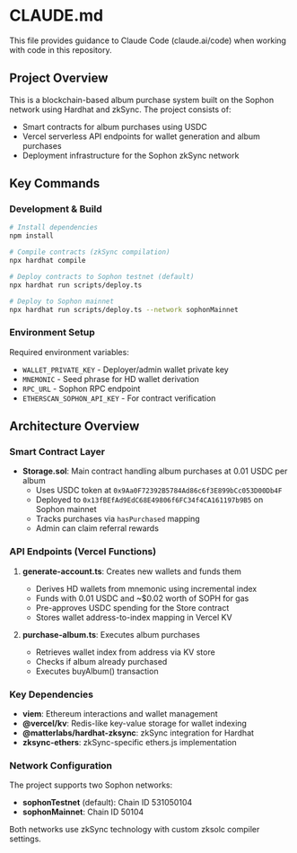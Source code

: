 # CLAUDE.md

This file provides guidance to Claude Code (claude.ai/code) when working with code in this repository.

## Project Overview

This is a blockchain-based album purchase system built on the Sophon network using Hardhat and zkSync. The project consists of:
- Smart contracts for album purchases using USDC
- Vercel serverless API endpoints for wallet generation and album purchases
- Deployment infrastructure for the Sophon zkSync network

## Key Commands

### Development & Build
```bash
# Install dependencies
npm install

# Compile contracts (zkSync compilation)
npx hardhat compile

# Deploy contracts to Sophon testnet (default)
npx hardhat run scripts/deploy.ts

# Deploy to Sophon mainnet
npx hardhat run scripts/deploy.ts --network sophonMainnet
```

### Environment Setup
Required environment variables:
- `WALLET_PRIVATE_KEY` - Deployer/admin wallet private key
- `MNEMONIC` - Seed phrase for HD wallet derivation
- `RPC_URL` - Sophon RPC endpoint
- `ETHERSCAN_SOPHON_API_KEY` - For contract verification

## Architecture Overview

### Smart Contract Layer
- **Storage.sol**: Main contract handling album purchases at 0.01 USDC per album
  - Uses USDC token at `0x9Aa0F72392B5784Ad86c6f3E899bCc053D00Db4F`
  - Deployed to `0x13fBEfAd9EdC68E49806f6FC34f4CA161197b9B5` on Sophon mainnet
  - Tracks purchases via `hasPurchased` mapping
  - Admin can claim referral rewards

### API Endpoints (Vercel Functions)
1. **generate-account.ts**: Creates new wallets and funds them
   - Derives HD wallets from mnemonic using incremental index
   - Funds with 0.01 USDC and ~$0.02 worth of SOPH for gas
   - Pre-approves USDC spending for the Store contract
   - Stores wallet address-to-index mapping in Vercel KV

2. **purchase-album.ts**: Executes album purchases
   - Retrieves wallet index from address via KV store
   - Checks if album already purchased
   - Executes buyAlbum() transaction

### Key Dependencies
- **viem**: Ethereum interactions and wallet management
- **@vercel/kv**: Redis-like key-value storage for wallet indexing
- **@matterlabs/hardhat-zksync**: zkSync integration for Hardhat
- **zksync-ethers**: zkSync-specific ethers.js implementation

### Network Configuration
The project supports two Sophon networks:
- **sophonTestnet** (default): Chain ID 531050104
- **sophonMainnet**: Chain ID 50104

Both networks use zkSync technology with custom zksolc compiler settings.